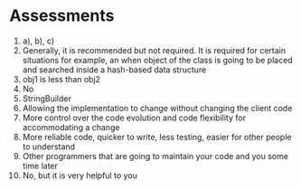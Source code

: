 

Assessments
===========

1.  a), b), c)
2.  Generally, it is recommended but not required. It is required for
    certain situations for example, an when object of the class is going
    to be placed and searched inside a hash-based data structure
3.  obj1 is less than obj2
4.  No
5.  StringBuilder
6.  Allowing the implementation to change without changing the client
    code
7.  More control over the code evolution and code flexibility for
    accommodating a change
8.  More reliable code, quicker to write, less testing, easier for other
    people to understand
9.  Other programmers that are going to maintain your code and you some
    time later
10. No, but it is very helpful to you

